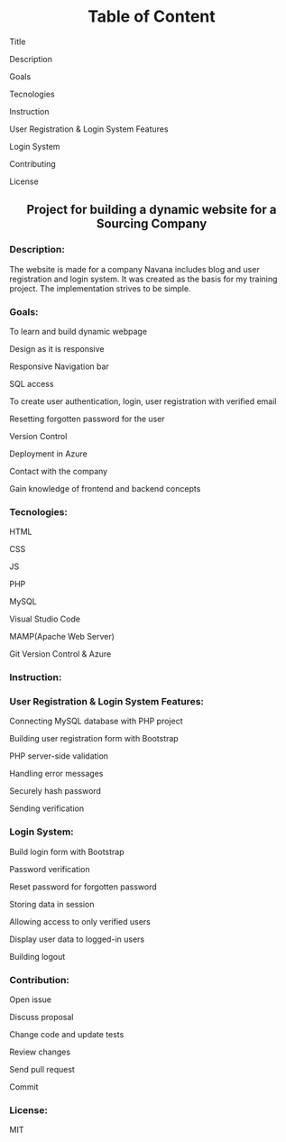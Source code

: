 <h1 align="center" Hi there here goes below my Project information 👋</h1>

<h1 align="center">Table of Content</h1>
 
   <p>Title</p>
   <p>Description</p>
   <p>Goals</p>
   <p>Tecnologies</p>
   <p>Instruction</p>
   <P>User Registration & Login System Features</p>
   <p>Login System</p>
   <p>Contributing</p>
   <p>License</p>
   
<h2 align="center">Project for building a dynamic website for a Sourcing Company</h2>

<h3 align="left">Description:</h3>

  <p>The website is made for a company Navana includes blog and user registration and login system. It was created as the basis for my training project. 
     The implementation strives to be simple.</p>
    
<h3 align="left"> Goals:</h3>
 
  <p>To learn and build dynamic webpage</p>
  <p>Design as it is responsive</p>	
  <p>Responsive Navigation bar</p>
  <p>SQL access</p>
  <p>To create user authentication, login, user registration with verified email</p>
  <p>Resetting forgotten password for the user</p>
  <p>Version Control</p>
  <p>Deployment in Azure</p>
  <p>Contact with the company</p>
  <p>Gain knowledge of frontend and backend concepts</p>
  
  <h3 align="left">Tecnologies:</h3>
 
  <p>HTML</p>
  <p>CSS</p>
  <p>JS</p>
  <p>PHP</p>
  <p>MySQL</p>
  <p>Visual Studio Code</p>
  <p>MAMP(Apache Web Server)</p>
  <p>Git Version Control & Azure</p>
 
 <h3 align="left">Instruction:</h3>
   
  <p> </p>

 <h3 align="left">User Registration & Login System Features:</h3>

  <p>Connecting MySQL database with PHP project</p>
  <p>Building user registration form with Bootstrap</p>
  <p>PHP server-side validation</p>
  <p>Handling error messages</p>
  <p>Securely hash password</p>
  <p>Sending verification</p> 
  
  <h3 align="left">Login System:</h3>
  
 <p>Build login form with Bootstrap</p>
 <p>Password verification</p>
 <p>Reset password for forgotten password</p>
 <p>Storing data in session</p>
 <p>Allowing access to only verified users</p>
 <p>Display user data to logged-in users</p>
 <p>Building logout</p>

<h3 align="left">Contribution:</h3>
  
 <p>Open issue</p>
 <p>Discuss proposal</p>
 <p>Change code and update tests</p>
 <p>Review changes</p>
 <p>Send pull request</p>
 <p>Commit</p>

<h3 align="left">License:</h3>
  
  <p>MIT</p>

